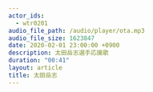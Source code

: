 ```yaml
---
actor_ids:
  - wtr0201
audio_file_path: /audio/player/ota.mp3
audio_file_size: 1623847
date: 2020-02-01 23:00:00 +0900
description: 太田岳志選手応援歌
duration: "00:41"
layout: article
title: 太田岳志
---
```

